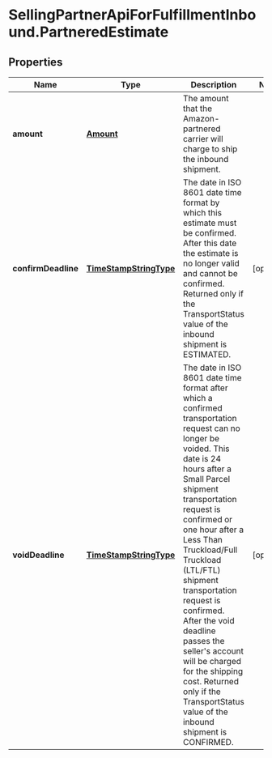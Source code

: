 # SellingPartnerApiForFulfillmentInbound.PartneredEstimate

## Properties
Name | Type | Description | Notes
------------ | ------------- | ------------- | -------------
**amount** | [**Amount**](Amount.md) | The amount that the Amazon-partnered carrier will charge to ship the inbound shipment. | 
**confirmDeadline** | [**TimeStampStringType**](TimeStampStringType.md) | The date in ISO 8601 date time format by which this estimate must be confirmed. After this date the estimate is no longer valid and cannot be confirmed.  Returned only if the TransportStatus value of the inbound shipment is ESTIMATED. | [optional] 
**voidDeadline** | [**TimeStampStringType**](TimeStampStringType.md) | The date in ISO 8601 date time format after which a confirmed transportation request can no longer be voided. This date is 24 hours after a Small Parcel shipment transportation request is confirmed or one hour after a Less Than Truckload/Full Truckload (LTL/FTL) shipment transportation request is confirmed. After the void deadline passes the seller's account will be charged for the shipping cost.  Returned only if the TransportStatus value of the inbound shipment is CONFIRMED. | [optional] 


